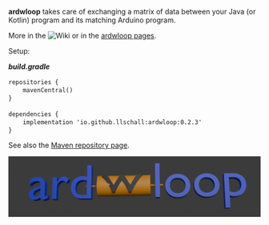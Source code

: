 **ardwloop** takes care of exchanging a matrix of data between your Java (or Kotlin) program and its matching Arduino
program.

More in the ![Wiki](https://github.com/llschall/ardwloop/wiki) or in the <a href="https://llschall.github.io/ardwloop">
ardwloop pages</a>.

Setup:

***build.gradle***

```
repositories {
    mavenCentral()
}

dependencies {
    implementation 'io.github.llschall:ardwloop:0.2.3'
}
```
See also the [Maven repository page](https://mvnrepository.com/artifact/io.github.llschall/ardwloop/0.2.3).

![](https://github.com/llschall/ardwloop/blob/main/media/ardwloop.png)
